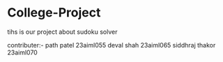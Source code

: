 # College-Project

tihs is our project about sudoku solver

contributer:-
path patel 23aiml055
deval shah  23aiml065
siddhraj thakor 23aiml070
